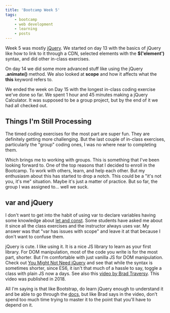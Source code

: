 ```yaml
---
title: 'Bootcamp Week 5'
tags: 
    - bootcamp
    - web development
    - learning
    - posts
---
```


Week 5 was mostly [jQuery](https://jquery.com/). We started on day 13 with the basics of jQuery like how to link to it through a CDN, selected elements with the **$('element')** syntax, and did other in-class exercises. 

On day 14 we did some more advanced stuff like using the  jQuery **.animate()** method. We also looked at **scope** and how it affects what the **this** keyword refers to. 

We ended the week on Day 15 with the longest in-class coding exercise we've done so far. We spent 1 hour and 45 minutes making a jQuery Calculator. It was supposed to be a group project, but by the end of it we had all checked out. 

## Things I'm Still Processing

The timed coding exercises for the most part are super fun. They are definitely getting more challenging. But the last couple of in-class exercises, particularly the "group" coding ones, I was no where near to completing them.

Which brings me to working with groups. This is something that I've been looking forward to. One of the top reasons that I decided to enroll in the Bootcamp. To work with others, learn, and help each other. But my enthusiasm about this has started to drop a notch. This could be a "it's not you, it's me" situation. Maybe it's just a matter of practice. But so far, the group I was assigned to... well we suck. 

## var and jQuery

I don't want to get into the habit of using var to declare variables having some knowledge about [let and const](https://evertpot.com/javascript-let-const/). Some students have asked me about it since all the class exercises and the instructor always uses var. My answer was that "var has issues with scope" and leave it at that because I don't want to confuse them. 

jQuery is cute. I like using it. It is a nice JS library to learn as your first library. For DOM manipulation, most of the code you write is for the most part, shorter. But I'm comfortable with just vanilla JS for DOM manipulation. Check out [You Might Not Need jQuery](http://youmightnotneedjquery.com/) and see that while the syntax is sometimes shorter, since ES6, it isn't that much of a hassle to say, toggle a class with plain JS now a days. See also this [video by Brad Traversy](https://www.youtube.com/watch?v=pk3tsynNZ0w). This video was published in 2018. 

All I'm saying is that like Bootstrap, do learn jQuery enough to understand it and be able to go through the [docs](https://api.jquery.com/), but like Brad says in the video, don't spend too much time trying to master it to the point that you'll have to depend on it.